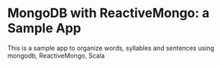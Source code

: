 # MongoDB with ReactiveMongo: a Sample App

This is a sample app to organize words, syllables and sentences using mongodb, ReactiveMongo, Scala

